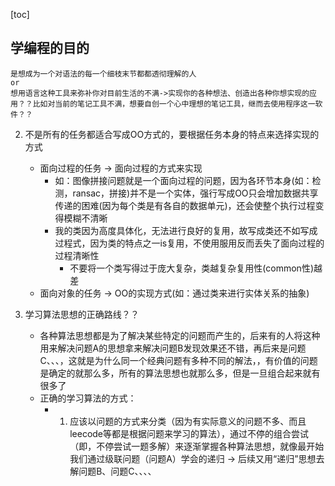 [toc]

## 学编程的目的
	是想成为一个对语法的每一个细枝末节都都透彻理解的人
	or
	想用语言这种工具来弥补你对目前生活的不满->实现你的各种想法、创造出各种你想实现的应用？？比如对当前的笔记工具不满，想要自创一个心中理想的笔记工具，继而去使用程序这一软件？？







2. 不是所有的任务都适合写成OO方式的，要根据任务本身的特点来选择实现的方式
	- 面向过程的任务 -> 面向过程的方式来实现
		- 如：图像拼接问题就是一个面向过程的问题，因为各环节本身(如：检测，ransac，拼接)并不是一个实体，强行写成OO只会增加数据共享传递的困难(因为每个类是有各自的数据单元)，还会使整个执行过程变得模糊不清晰
		- 我的类因为高度具体化，无法进行良好的复用，故写成类还不如写成过程式，因为类的特点之一is复用，不使用服用反而丢失了面向过程的过程清晰性
			- 不要将一个类写得过于庞大复杂，类越复杂复用性(common性)越差
	- 面向对象的任务 -> OO的实现方式(如：通过类来进行实体关系的抽象)


3. 学习算法思想的正确路线？？
	- 各种算法思想都是为了解决某些特定的问题而产生的，后来有的人将这种用来解决问题A的思想拿来解决问题B发现效果还不错，再后来是问题C、、、，这就是为什么同一个经典问题有多种不同的解法，，有价值的问题是确定的就那么多，所有的算法思想也就那么多，但是一旦组合起来就有很多了
	- 正确的学习算法的方式：
		- 1. 应该以问题的方式来分类（因为有实际意义的问题不多、而且leecode等都是根据问题来学习的算法），通过不停的组合尝试（即，不停尝试一题多解）来逐渐掌握各种算法思想，就像最开始我们通过级联问题（问题A）学会的递归 -> 后续又用“递归”思想去解问题B、问题C、、、、